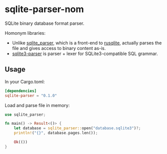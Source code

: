 # sqlite-parser-nom

SQLite binary database format parser.

Homonym libraries:

- Unlike [sqlite_parser](https://crates.io/crates/sqlite_parser), which is a front-end
  to [rusqlite](https://crates.io/crates/rusqlite), actually parses the file and gives access to binary content as-is.
- [sqlite3-parser](https://crates.io/crates/sqlite3-parser) is parser + lexer for SQLite3-compatible SQL grammar.

## Usage

In your Cargo.toml:

```toml
[dependencies]
sqlite-parser = "0.1.0"
```

Load and parse file in memory:

```rust
use sqlite_parser;

fn main() -> Result<()> {
    let database = sqlite_parser::open("database.sqlite3")?;
    println!("{}", database.pages.len());

    Ok(())
}
```
